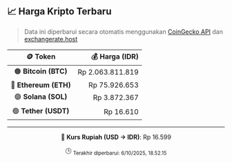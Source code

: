 

<!-- HARGA_KRIPTO -->
## 📈 Harga Kripto Terbaru

> Data ini diperbarui secara otomatis menggunakan [CoinGecko API](https://www.coingecko.com/) dan [exchangerate.host](https://exchangerate.host/)

<div align="center">

| 🪙 Token | 💰 Harga (IDR) |
|:------:|---------------:|
| 🟠 **Bitcoin (BTC)**   | Rp 2.063.811.819 |
| 🔵 **Ethereum (ETH)**  | Rp 75.926.653 |
| 🟣 **Solana (SOL)**    | Rp 3.872.367 |
| 🟢 **Tether (USDT)**   | Rp 16.610 |

---

💱 **Kurs Rupiah (USD → IDR)**: Rp 16.599

🕒 <sub>Terakhir diperbarui: 6/10/2025, 18.52.15</sub>

</div>
<!-- /HARGA_KRIPTO -->